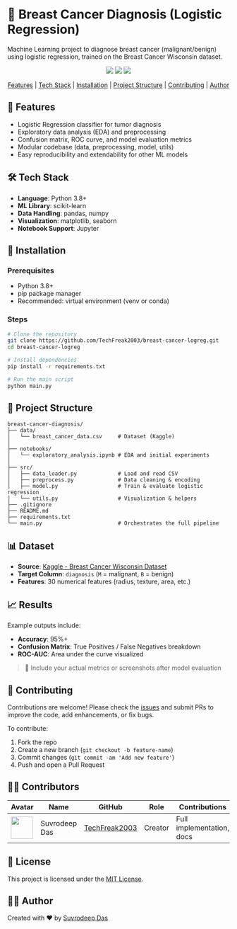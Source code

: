 
# 🧠 Breast Cancer Diagnosis (Logistic Regression)

Machine Learning project to diagnose breast cancer (malignant/benign) using logistic regression, trained on the Breast Cancer Wisconsin dataset.

<p align="center">
  <a href="https://github.com/TechFreak2003/breast-cancer-logreg/issues"><img src="https://img.shields.io/github/issues/TechFreak2003/breast-cancer-logreg"></a> 
  <a href="https://github.com/TechFreak2003/breast-cancer-logreg/stargazers"><img src="https://img.shields.io/github/stars/TechFreak2003/breast-cancer-logreg"></a>
  <a href="https://github.com/TechFreak2003/breast-cancer-logreg/blob/main/LICENSE">
    <img src="https://img.shields.io/badge/License-MIT-blue.svg">
  </a>
</p>

<p align="center">
  <a href="#-features">Features</a> |
  <a href="#%EF%B8%8F-tech-stack">Tech Stack</a> |
  <a href="#-installation">Installation</a> |
  <a href="#-project-structure">Project Structure</a> |
  <a href="#-contributing">Contributing</a> |
  <a href="#%EF%B8%8F-author">Author</a>
</p>

## 🌟 Features

- Logistic Regression classifier for tumor diagnosis
- Exploratory data analysis (EDA) and preprocessing
- Confusion matrix, ROC curve, and model evaluation metrics
- Modular codebase (data, preprocessing, model, utils)
- Easy reproducibility and extendability for other ML models

## 🛠️ Tech Stack

- **Language**: Python 3.8+
- **ML Library**: scikit-learn
- **Data Handling**: pandas, numpy
- **Visualization**: matplotlib, seaborn
- **Notebook Support**: Jupyter

## 🚀 Installation

### Prerequisites

- Python 3.8+
- pip package manager
- Recommended: virtual environment (venv or conda)

### Steps

```bash
# Clone the repository
git clone https://github.com/TechFreak2003/breast-cancer-logreg.git
cd breast-cancer-logreg

# Install dependencies
pip install -r requirements.txt

# Run the main script
python main.py
```

## 📁 Project Structure

```
breast-cancer-diagnosis/
├── data/
│   └── breast_cancer_data.csv     # Dataset (Kaggle)
│
├── notebooks/
│   └── exploratory_analysis.ipynb # EDA and initial experiments
│
├── src/
│   ├── data_loader.py             # Load and read CSV
│   ├── preprocess.py              # Data cleaning & encoding
│   ├── model.py                   # Train & evaluate logistic regression
│   └── utils.py                   # Visualization & helpers
├── .gitignore
├── README.md
├── requirements.txt
└── main.py                        # Orchestrates the full pipeline
```

## 📊 Dataset

- **Source**: [Kaggle - Breast Cancer Wisconsin Dataset](https://www.kaggle.com/datasets/uciml/breast-cancer-wisconsin-data)
- **Target Column**: `diagnosis` (`M` = malignant, `B` = benign)
- **Features**: 30 numerical features (radius, texture, area, etc.)

## 📈 Results

Example outputs include:

- **Accuracy**: 95%+
- **Confusion Matrix**: True Positives / False Negatives breakdown
- **ROC-AUC**: Area under the curve visualized

> 📌 Include your actual metrics or screenshots after model evaluation

## 👥 Contributing

Contributions are welcome! Please check the [issues](https://github.com/TechFreak2003/breast-cancer-logreg/issues) and submit PRs to improve the code, add enhancements, or fix bugs.

To contribute:

1. Fork the repo
2. Create a new branch (`git checkout -b feature-name`)
3. Commit changes (`git commit -am 'Add new feature'`)
4. Push and open a Pull Request

## 👨‍💻 Contributors

| Avatar | Name | GitHub | Role | Contributions |
|--------|------|--------|------|---------------|
| <img src="https://github.com/TechFreak2003.png" width="50px" height="50px" /> | Suvrodeep Das | [TechFreak2003](https://github.com/TechFreak2003) | Creator | Full implementation, docs |

## 📄 License

This project is licensed under the [MIT License](LICENSE).

## 🙋‍♂️ Author

Created with ❤️ by [Suvrodeep Das](https://suvrodeepdas.dev)
